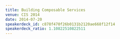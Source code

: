 ```yaml
---
title: Building Composable Services
venue: CIS 2014
date: 2014-07-20
speakerdeck_id: c878f470f26b0131b2120ae668f12f14
speakerdeck_ratio: 1.10822510822511
---
```

